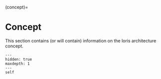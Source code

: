 (concept)=
# Concept

This section contains (or will contain) information on the loris architecture concept.

```{toctree}
---
hidden: true
maxdepth: 1
---
self
```
